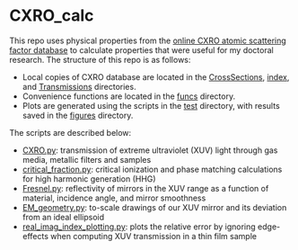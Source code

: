 # CXRO_calc
This repo uses physical properties from the [online CXRO atomic scattering factor database](https://henke.lbl.gov/optical_constants/) to calculate properties that were useful for my doctoral research. The structure of this repo is as follows:

- Local copies of CXRO database are located in the [CrossSections](CrossSections), [index](index), and [Transmissions](Transmissions) directories.
- Convenience functions are located in the [funcs](funcs) directory.
- Plots are generated using the scripts in the [test](test) directory, with results saved in the [figures](figures) directory.

The scripts are described below:
- [CXRO.py](test/CXRO.py): transmission of extreme ultraviolet (XUV) light through gas media, metallic filters and samples
- [critical_fraction.py](test/critical_fraction.py): critical ionization and phase matching calculations for high harmonic generation (HHG)
- [Fresnel.py](test/Fresnel.py): reflectivity of mirrors in the XUV range as a function of material, incidence angle, and mirror smoothness
- [EM_geometry.py](test/EM_geometry.py): to-scale drawings of our XUV mirror and its deviation from an ideal ellipsoid
- [real_imag_index_plotting.py](test/real_imag_index_plotting.py): plots the relative error by ignoring edge-effects when computing XUV transmission in a thin film sample
